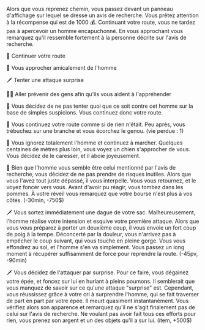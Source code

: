 Alors que vous reprenez chemin, vous passez devant un panneau d'affichage sur lequel se dresse un avis de recherche. Vous prêtez attention à la récompense qui est de 1000 💰. Continuant votre route, vous ne tardez pas à apercevoir un homme encapuchonné. En vous approchant vous remarquez qu'il ressemble fortement à la personne décrite sur l'avis de recherche.

🚶 Continuer votre route

👋 Vous approcher amicalement de l'homme

🗡 Tenter une attaque surprise

💂‍♂️ Aller prévenir des gens afin qu'ils vous aident à l'appréhender


🚶 Vous décidez de ne pas tenter quoi que ce soit contre cet homme sur la base de simples suspicions. Vous continuez donc votre route.

🚶 Vous continuez votre route comme si de rien n'était. Peu après, vous trébuchez sur une branche et vous écorchez le genou. (vie perdue : 1)

🚶 Vous ignorez totalement l'homme et continuez à marcher. Quelques centaines de mètres plus loin, vous voyez un chien s'approcher de vous. Vous décidez de le caresser, et il aboie joyeusement.

🚶 Bien que l'homme vous semble être celui mentionné par l'avis de recherche, vous décidez de ne pas prendre de risques inutiles. Alors que vous l'avez tout juste dépassé, il vous interpelle. Vous vous retournez, et le voyez foncer vers vous. Avant d'avoir pu réagir, vous tombez dans les pommes. À votre réveil vous remarquez que votre bourse n'est plus à vos côtés. (-30min, -750$)


:dagger: Vous sortez immédiatement une dague de votre sac. Malheureusement, l'homme réalise votre intension et esquive votre première attaque. Alors que vous vous préparez à porter un deuxième coup, il vous envoie un fort coup de poig à la tempe. Déconcerté par la douleur, vous n'arrivez pas à empêcher le coup suivant, qui vous touche en pleine gorge. Vous vous effondrez au sol, et l'homme s'en va simplement. Vous passez un long moment à récupérer suffisamment de force pour reprendre la route. (-45pv, -90min)

:dagger: Vous décidez de l'attaquer par surprise. Pour ce faire, vous dégainez votre épée, et foncez sur lui en hurlant à pleins poumons. Il semblerait que vous manquez de savoir sur ce qu'une attaque "surprise" est. Cependant, vous réussissez grâce à votre cri à surprendre l'homme, qui se fait traverser de part en part par votre épée. Il meurt quasiment instantanément. Vous vérifiez alors son apparence et remarquez qu'il ne s'agit finalement pas de celui sur l'avis de recherche. Ne voulant pas avoir fait tous ces efforts pour rien, vous prenez son argent et un des objets qu'il a sur lui. (item, +500$)
